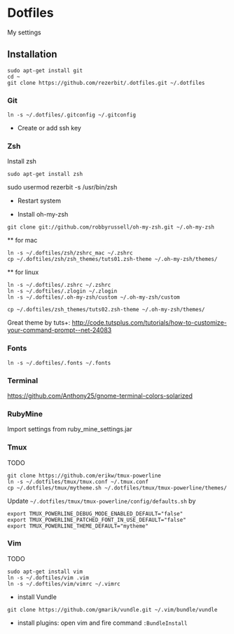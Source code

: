 # Dotfiles 

My settings

## Installation

```
sudo apt-get install git
cd ~
git clone https://github.com/rezerbit/.dotfiles.git ~/.dotfiles
```

### Git
```
ln -s ~/.dotfiles/.gitconfig ~/.gitconfig
```
* Create or add ssh key

### Zsh
Install zsh
```
sudo apt-get install zsh
```
sudo usermod rezerbit -s /usr/bin/zsh

* Restart system

* Install oh-my-zsh
```
git clone git://github.com/robbyrussell/oh-my-zsh.git ~/.oh-my-zsh
```
** for mac
```
ln -s ~/.doftiles/zsh/zshrc_mac ~/.zshrc
cp ~/.doftiles/zsh/zsh_themes/tuts01.zsh-theme ~/.oh-my-zsh/themes/
```
** for linux

```
ln -s ~/.doftiles/.zshrc ~/.zshrc
ln -s ~/.doftiles/.zlogin ~/.zlogin
ln -s ~/.doftiles/.oh-my-zsh/custom ~/.oh-my-zsh/custom

cp ~/.doftiles/zsh_themes/tuts02.zsh-theme ~/.oh-my-zsh/themes/
```

Great theme by tuts+:
http://code.tutsplus.com/tutorials/how-to-customize-your-command-prompt--net-24083

### Fonts

```
ln -s ~/.doftiles/.fonts ~/.fonts
```

### Terminal

https://github.com/Anthony25/gnome-terminal-colors-solarized


### RubyMine

Import settings from ruby_mine_settings.jar

### Tmux

TODO
```
git clone https://github.com/erikw/tmux-powerline
ln -s ~/.dotfiles/tmux/tmux.conf ~/.tmux.conf
cp ~/.dotfiles/tmux/mytheme.sh ~/.dotfiles/tmux/tmux-powerline/themes/ 
```
Update `~/.dotfiles/tmux/tmux-powerline/config/defaults.sh` by
```
export TMUX_POWERLINE_DEBUG_MODE_ENABLED_DEFAULT="false"
export TMUX_POWERLINE_PATCHED_FONT_IN_USE_DEFAULT="false"
export TMUX_POWERLINE_THEME_DEFAULT="mytheme"
```

### Vim
TODO
```
sudo apt-get install vim
ln -s ~/.doftiles/vim .vim
ln -s ~/.doftiles/vim/vimrc ~/.vimrc
```
* install Vundle

```
git clone https://github.com/gmarik/vundle.git ~/.vim/bundle/vundle
```

* install plugins: open vim and fire command `:BundleInstall`


